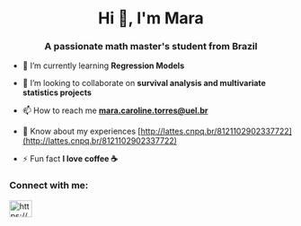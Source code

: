 <h1 align="center">Hi 👋, I'm Mara</h1>
<h3 align="center">A passionate math master's student from Brazil</h3>

- 🌱 I’m currently learning **Regression Models**

- 👯 I’m looking to collaborate on **survival analysis and multivariate statistics projects**

- 📫 How to reach me **mara.caroline.torres@uel.br**

- 📄 Know about my experiences [http://lattes.cnpq.br/8121102902337722](http://lattes.cnpq.br/8121102902337722)

- ⚡ Fun fact **I love coffee ☕**

<h3 align="left">Connect with me:</h3>
<p align="left">
<a href="https://linkedin.com/in/maratorres2" target="blank"><img align="center" src="https://raw.githubusercontent.com/rahuldkjain/github-profile-readme-generator/master/src/images/icons/Social/linked-in-alt.svg" alt="https://www.linkedin.com/in/mara-caroline-torres-dos-santos-779573225" height="30" width="40" /></a>
</p>
